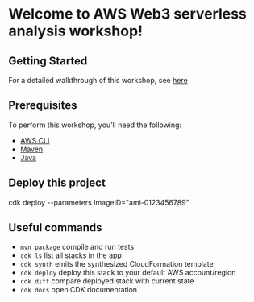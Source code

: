 # Welcome to AWS Web3 serverless analysis workshop!

## Getting Started
For a detailed walkthrough of this workshop, see [here](https://github.com/tsaol/Web3-serverless-analytics-on-aws)

## Prerequisites
To perform this workshop, you’ll need the following:
   * [AWS CLI](https://docs.aws.amazon.com/cli/latest/userguide/cli-chap-getting-started.html)
   * [Maven](https://docs.aws.amazon.com/neptune/latest/userguide/iam-auth-connect-prerq.html)
   * [Java](https://aws.amazon.com/corretto/?filtered-posts.sort-by=item.additionalFields.createdDate&filtered-posts.sort-order=desc)

## Deploy this project
cdk deploy --parameters ImageID="ami-0123456789"

## Useful commands

 * `mvn package`     compile and run tests
 * `cdk ls`          list all stacks in the app
 * `cdk synth`       emits the synthesized CloudFormation template
 * `cdk deploy`      deploy this stack to your default AWS account/region
 * `cdk diff`        compare deployed stack with current state
 * `cdk docs`        open CDK documentation




